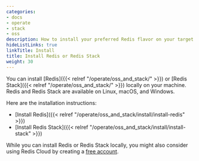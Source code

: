 ```yaml
---
categories:
- docs
- operate
- stack
- oss
description: How to install your preferred Redis flavor on your target platform
hideListLinks: true
linkTitle: Install
title: Install Redis or Redis Stack
weight: 30
---
```


You can install [Redis]({{< relref "/operate/oss_and_stack/" >}}) or [Redis Stack]({{< relref "/operate/oss_and_stack/" >}}) locally on your machine. Redis and Redis Stack are available on Linux, macOS, and Windows.

Here are the installation instructions:

* [Install Redis]({{< relref "/operate/oss_and_stack/install/install-redis" >}})
* [Install Redis Stack]({{< relref "/operate/oss_and_stack/install/install-stack" >}})

While you can install Redis or Redis Stack locally, you might also consider using Redis Cloud by creating a [free account](https://redis.com/try-free/?utm_source=redisio&utm_medium=referral&utm_campaign=2023-09-try_free&utm_content=cu-redis_cloud_users).
